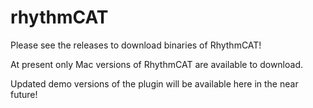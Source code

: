 # rhythmCAT

Please see the releases to download binaries of RhythmCAT!

At present only Mac versions of RhythmCAT are available to download.

Updated demo versions of the plugin will be available here in the near future!
